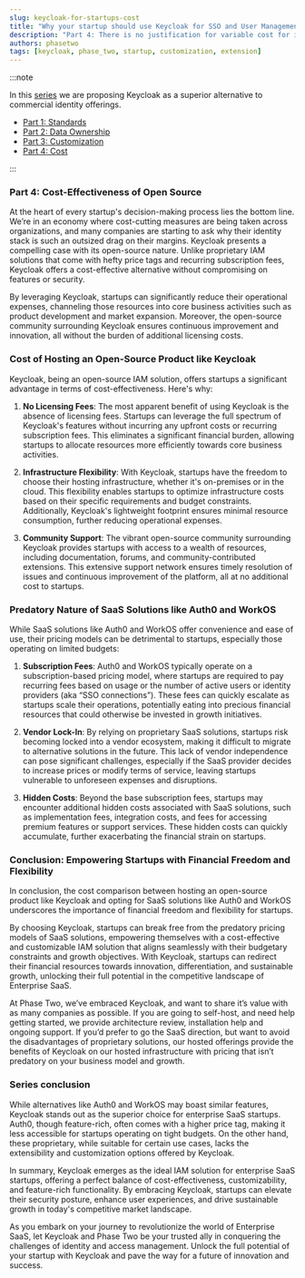 ```yaml
---
slug: keycloak-for-startups-cost
title: "Why your startup should use Keycloak for SSO and User Management - Part 3: Cost"
description: "Part 4: There is no justification for variable cost for individual features."
authors: phasetwo
tags: [keycloak, phase_two, startup, customization, extension]
---
```


:::note

In this [series](./2024-10-18-keycloak-for-startups-overview.md) we are proposing Keycloak as a superior alternative to commercial identity offerings.

- [Part 1: Standards](./2024-10-21-keycloak-for-startups-standards.md)
- [Part 2: Data Ownership](./2024-10-28-keycloak-for-startups-data.md)
- [Part 3: Customization](./2024-11-04-keycloak-for-startups-customization.md)
- [Part 4: Cost](./2024-12-02-keycloak-for-startups-cost.md)

:::

### Part 4: Cost-Effectiveness of Open Source

At the heart of every startup's decision-making process lies the bottom line. We’re in an economy where cost-cutting measures are being taken across organizations, and many companies are starting to ask why their identity stack is such an outsized drag on their margins. Keycloak presents a compelling case with its open-source nature. Unlike proprietary IAM solutions that come with hefty price tags and recurring subscription fees, Keycloak offers a cost-effective alternative without compromising on features or security.

By leveraging Keycloak, startups can significantly reduce their operational expenses, channeling those resources into core business activities such as product development and market expansion. Moreover, the open-source community surrounding Keycloak ensures continuous improvement and innovation, all without the burden of additional licensing costs.

### Cost of Hosting an Open-Source Product like Keycloak

Keycloak, being an open-source IAM solution, offers startups a significant advantage in terms of cost-effectiveness. Here's why:

1. **No Licensing Fees**: The most apparent benefit of using Keycloak is the absence of licensing fees. Startups can leverage the full spectrum of Keycloak's features without incurring any upfront costs or recurring subscription fees. This eliminates a significant financial burden, allowing startups to allocate resources more efficiently towards core business activities.

2. **Infrastructure Flexibility**: With Keycloak, startups have the freedom to choose their hosting infrastructure, whether it's on-premises or in the cloud. This flexibility enables startups to optimize infrastructure costs based on their specific requirements and budget constraints. Additionally, Keycloak's lightweight footprint ensures minimal resource consumption, further reducing operational expenses.

3. **Community Support**: The vibrant open-source community surrounding Keycloak provides startups with access to a wealth of resources, including documentation, forums, and community-contributed extensions. This extensive support network ensures timely resolution of issues and continuous improvement of the platform, all at no additional cost to startups.

### Predatory Nature of SaaS Solutions like Auth0 and WorkOS

While SaaS solutions like Auth0 and WorkOS offer convenience and ease of use, their pricing models can be detrimental to startups, especially those operating on limited budgets:

1. **Subscription Fees**: Auth0 and WorkOS typically operate on a subscription-based pricing model, where startups are required to pay recurring fees based on usage or the number of active users or identity providers (aka “SSO connections”). These fees can quickly escalate as startups scale their operations, potentially eating into precious financial resources that could otherwise be invested in growth initiatives.

2. **Vendor Lock-In**: By relying on proprietary SaaS solutions, startups risk becoming locked into a vendor ecosystem, making it difficult to migrate to alternative solutions in the future. This lack of vendor independence can pose significant challenges, especially if the SaaS provider decides to increase prices or modify terms of service, leaving startups vulnerable to unforeseen expenses and disruptions.

3. **Hidden Costs**: Beyond the base subscription fees, startups may encounter additional hidden costs associated with SaaS solutions, such as implementation fees, integration costs, and fees for accessing premium features or support services. These hidden costs can quickly accumulate, further exacerbating the financial strain on startups.

### Conclusion: Empowering Startups with Financial Freedom and Flexibility

In conclusion, the cost comparison between hosting an open-source product like Keycloak and opting for SaaS solutions like Auth0 and WorkOS underscores the importance of financial freedom and flexibility for startups.

By choosing Keycloak, startups can break free from the predatory pricing models of SaaS solutions, empowering themselves with a cost-effective and customizable IAM solution that aligns seamlessly with their budgetary constraints and growth objectives. With Keycloak, startups can redirect their financial resources towards innovation, differentiation, and sustainable growth, unlocking their full potential in the competitive landscape of Enterprise SaaS.

At Phase Two, we’ve embraced Keycloak, and want to share it’s value with as many companies as possible. If you are going to self-host, and need help getting started, we provide architecture review, installation help and ongoing support. If you’d prefer to go the SaaS direction, but want to avoid the disadvantages of proprietary solutions, our hosted offerings provide the benefits of Keycloak on our hosted infrastructure with pricing that isn’t predatory on your business model and growth.

### Series conclusion

While alternatives like Auth0 and WorkOS may boast similar features, Keycloak stands out as the superior choice for enterprise SaaS startups. Auth0, though feature-rich, often comes with a higher price tag, making it less accessible for startups operating on tight budgets. On the other hand, these proprietary, while suitable for certain use cases, lacks the extensibility and customization options offered by Keycloak.

In summary, Keycloak emerges as the ideal IAM solution for enterprise SaaS startups, offering a perfect balance of cost-effectiveness, customizability, and feature-rich functionality. By embracing Keycloak, startups can elevate their security posture, enhance user experiences, and drive sustainable growth in today's competitive market landscape.

As you embark on your journey to revolutionize the world of Enterprise SaaS, let Keycloak and Phase Two be your trusted ally in conquering the challenges of identity and access management. Unlock the full potential of your startup with Keycloak and pave the way for a future of innovation and success.
